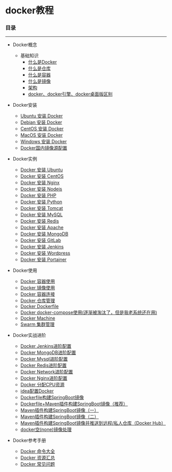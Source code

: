 # docker教程 

### 目录

---

* Docker概念
  + 基础知识
    - [什么是Docker](./concepts/what-is-docker.md)
    - [什么是仓库](./concepts/what-is-registry.md)
    - [什么是容器](./concepts/what-is-a-container.md)
    - [什么是镜像](./concepts/what-is-an-image.md)
    - [架构](./concepts/framework.md)
    - [docker、docker引擎、docker桌面版区别](./concepts/docker-engine-desktop-diff.md)


* Docker安装
  + [Ubuntu 安装 Docker](./install/ubuntu-install-docker.md)
  + [Debian 安装 Docker](./install/debian-install-docker.md)
  + [CentOS 安装 Docker](./install/centos-install-docker.md)
  + [MacOS 安装 Docker](./install/macos-install-docker.md)
  + [Windows 安装 Docker](./install/windows-install-docker.md)
  + [Docker国内镜像源配置](./install/docker-mirror.md)


* Docker实例
  + [Docker 安装 Ubuntu](./install/docker-install-ubuntu.md)
  + [Docker 安装 CentOS](./install/docker-install-centos.md)
  + [Docker 安装 Nginx](./install/docker-install-nginx.md)
  + [Docker 安装 Nodejs](./install/docker-install-node.md)
  + [Docker 安装 PHP](./install/docker-install-php.md)
  + [Docker 安装 Python](./install/docker-install-python.md)
  + [Docker 安装 Tomcat](./install/docker-install-tomcat.md)
  + [Docker 安装 MySQL](./install/docker-install-mysql.md)
  + [Docker 安装 Redis](./install/docker-install-redis.md)
  + [Docker 安装 Apache](./install/docker-install-apache.md)
  + [Docker 安装 MongoDB](./install/docker-install-mongodb.md)
  + [Docker 安装 GitLab](./install/docker-install-gitlab.md)
  + [Docker 安装 Jenkins](./install/docker-install-jenkins.md)
  + [Docker 安装 Wordpress](./install/docker-install-wordpress.md)
  + [Docker 安装 Portainer](./install/docker-install-portainer.md)


* Docker使用
  + [Docker 容器使用](./usage/docker-container-usage.md)
  + [Docker 镜像使用](./usage/docker-image-usage.md)
  + [Docker 容器连接](./usage/docker-container-connection.md)
  + [Docker 仓库管理](./usage/docker-repository.md)
  + [Docker Dockerfile](./usage/docker-dockerfile.md)
  + [Docker docker-compose使用(逐渐被淘汰了，但是我老系统还在用)](./usage/docker-compose.md)
  + [Docker Machine](./usage/docker-machine.md)
  + [Swarm 集群管理](./usage/docker-swarm.md)


* Docker实战进阶
  + [Docker Jenkins进阶配置](./advanced/docker-jenkins-advanced.md)
  + [Docker MongoDB进阶配置](./advanced/docker-mogongdb-advanced.md)
  + [Docker Mysql进阶配置](./advanced/docker-mysql-advanced.md)
  + [Docker Redis进阶配置](./advanced/docker-redis-advanced.md)
  + [Docker Network进阶配置](./advanced/docker-network-advanced.md)
  + [Docker Nginx进阶配置](./advanced/docker-nginx-advanced.md)
  + [Docker 分配CPU资源](./advanced/docker-cpu-advanced.md)
  + [idea配置Docker](./advanced/docker-idea-advanced.md)
  + [Dockerfile构建SpringBoot镜像](./advanced/docker-dockerfile-springboot-advanced.md)
  + [Dockerfile+Maven插件构建SpringBoot镜像（推荐）](./advanced/docker-dockerfile-maven-springboot-advanced.md)
  + [Maven插件构建SpringBoot镜像（一）](./advanced/docker-maven-build-image.md)
  + [Maven插件构建SpringBoot镜像（二）](./advanced/docker-maven-build-image-2.md)
  + [Maven插件构建SpringBoot镜像并推送到远程/私人仓库（Docker Hub）](./advanced/docker-maven-build-image-remote-advanced.md)
  + [docker空(none)镜像处理](./advanced/docker-none-image.md)

* Docker参考手册
  + [Docker 命令大全](./manual/docker-command-manual.md)
  + [Docker 资源汇总](./manual/docker-resources.md)
  + [Docker 常见问题](./manual/docker-problem.md)


